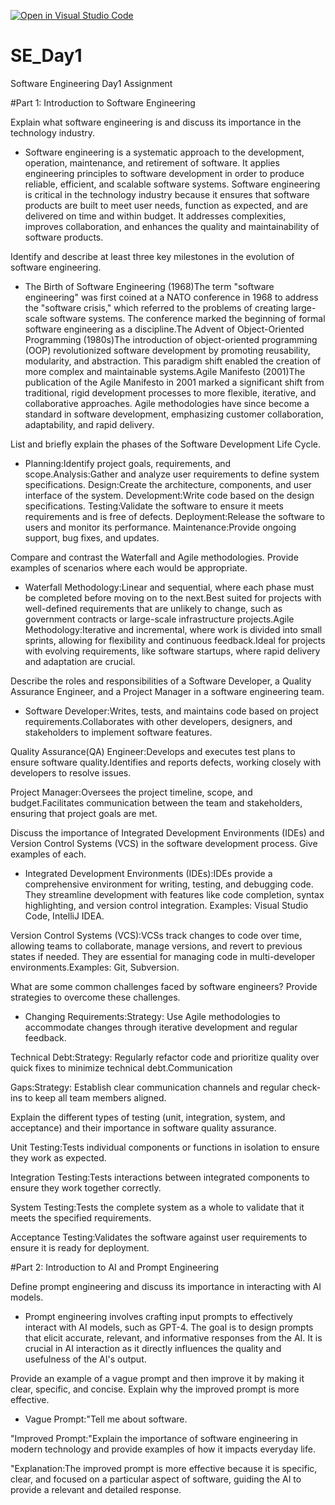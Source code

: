 [![Open in Visual Studio Code](https://classroom.github.com/assets/open-in-vscode-2e0aaae1b6195c2367325f4f02e2d04e9abb55f0b24a779b69b11b9e10269abc.svg)](https://classroom.github.com/online_ide?assignment_repo_id=15582541&assignment_repo_type=AssignmentRepo)
# SE_Day1
Software Engineering Day1 Assignment

#Part 1: Introduction to Software Engineering

Explain what software engineering is and discuss its importance in the technology industry.

- Software engineering is a systematic approach to the development, operation, maintenance, and retirement of software. It applies engineering principles to software development in order to produce reliable, efficient, and scalable software systems. Software engineering is critical in the technology industry because it ensures that software products are built to meet user needs, function as expected, and are delivered on time and within budget. It addresses complexities, improves collaboration, and enhances the quality and maintainability of software products.


Identify and describe at least three key milestones in the evolution of software engineering.

- The Birth of Software Engineering (1968)The term "software engineering" was first coined at a NATO conference in 1968 to address the "software crisis," which referred to the problems of creating large-scale software systems. The conference marked the beginning of formal software engineering as a discipline.The Advent of Object-Oriented Programming (1980s)The introduction of object-oriented programming (OOP) revolutionized software development by promoting reusability, modularity, and abstraction. This paradigm shift enabled the creation of more complex and maintainable systems.Agile Manifesto (2001)The publication of the Agile Manifesto in 2001 marked a significant shift from traditional, rigid development processes to more flexible, iterative, and collaborative approaches. Agile methodologies have since become a standard in software development, emphasizing customer collaboration, adaptability, and rapid delivery.


List and briefly explain the phases of the Software Development Life Cycle.

- Planning:Identify project goals, requirements, and scope.Analysis:Gather and analyze user requirements to define system specifications.
Design:Create the architecture, components, and user interface of the system.
Development:Write code based on the design specifications.
Testing:Validate the software to ensure it meets requirements and is free of defects.
Deployment:Release the software to users and monitor its performance.
Maintenance:Provide ongoing support, bug fixes, and updates.


Compare and contrast the Waterfall and Agile methodologies. Provide examples of scenarios where each would be appropriate.

- Waterfall Methodology:Linear and sequential, where each phase must be completed before moving on to the next.Best suited for projects with well-defined requirements that are unlikely to change, such as government contracts or large-scale infrastructure projects.Agile Methodology:Iterative and incremental, where work is divided into small sprints, allowing for flexibility and continuous feedback.Ideal for projects with evolving requirements, like software startups, where rapid delivery and adaptation are crucial.


Describe the roles and responsibilities of a Software Developer, a Quality Assurance Engineer, and a Project Manager in a software engineering team.

- Software Developer:Writes, tests, and maintains code based on project requirements.Collaborates with other developers, designers, and stakeholders to implement software features.

Quality Assurance(QA) Engineer:Develops and executes test plans to ensure software quality.Identifies and reports defects, working closely with developers to resolve issues.

Project Manager:Oversees the project timeline, scope, and budget.Facilitates communication between the team and stakeholders, ensuring that project goals are met.


Discuss the importance of Integrated Development Environments (IDEs) and Version Control Systems (VCS) in the software development process. Give examples of each.

- Integrated Development Environments (IDEs):IDEs provide a comprehensive environment for writing, testing, and debugging code. They streamline development with features like code completion, syntax highlighting, and version control integration.
Examples: Visual Studio Code, IntelliJ IDEA.

Version Control Systems (VCS):VCSs track changes to code over time, allowing teams to collaborate, manage versions, and revert to previous states if needed. They are essential for managing code in multi-developer environments.Examples: Git, Subversion.



What are some common challenges faced by software engineers? Provide strategies to overcome these challenges.

- Changing Requirements:Strategy: Use Agile methodologies to accommodate changes through iterative development and regular feedback.

Technical Debt:Strategy: Regularly refactor code and prioritize quality over quick fixes to minimize technical debt.Communication

 Gaps:Strategy: Establish clear communication channels and regular check-ins to keep all team members aligned.


Explain the different types of testing (unit, integration, system, and acceptance) and their importance in software quality assurance.

Unit Testing:Tests individual components or functions in isolation to ensure they work as expected.

Integration Testing:Tests interactions between integrated components to ensure they work together correctly.

System Testing:Tests the complete system as a whole to validate that it meets the specified requirements.

Acceptance Testing:Validates the software against user requirements to ensure it is ready for deployment.


#Part 2: Introduction to AI and Prompt Engineering


Define prompt engineering and discuss its importance in interacting with AI models.

- Prompt engineering involves crafting input prompts to effectively interact with AI models, such as GPT-4. The goal is to design prompts that elicit accurate, relevant, and informative responses from the AI. It is crucial in AI interaction as it directly influences the quality and usefulness of the AI's output.

Provide an example of a vague prompt and then improve it by making it clear, specific, and concise. Explain why the improved prompt is more effective.

- Vague Prompt:"Tell me about software.

"Improved Prompt:"Explain the importance of software engineering in modern technology and provide examples of how it impacts everyday life.

"Explanation:The improved prompt is more effective because it is specific, clear, and focused on a particular aspect of software, guiding the AI to provide a relevant and detailed response.